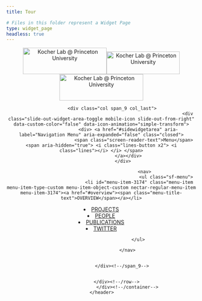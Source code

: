 ```yaml
---
title: Tour

# Files in this folder represent a Widget Page
type: widget_page
headless: true
---
```

<head>
<meta name="msapplication-TileImage" content="https://kocherlab.princeton.edu/wp-content/uploads/2016/09/512x-icon-300x300.png" />

<header id="top">
	<div class="container">
		<div class="row">
			<div class="col span_3">
								<a id="logo" href="https://kocherlab.princeton.edu" data-supplied-ml-starting-dark="false" data-supplied-ml-starting="false" data-supplied-ml="false" >
					<img class="stnd skip-lazy default-logo" width="222" height="70" alt="Kocher Lab @ Princeton University" src="https://kocherlab.princeton.edu/wp-content/uploads/2016/09/kocher-lab-green-70px.png" srcset="https://kocherlab.princeton.edu/wp-content/uploads/2016/09/kocher-lab-green-70px.png 1x, https://kocherlab.princeton.edu/wp-content/uploads/2016/09/kocher-lab-green-140px.png 2x" /><img class="starting-logo skip-lazy default-logo" width="194" height="60" alt="Kocher Lab @ Princeton University" src="https://kocherlab.princeton.edu/wp-content/uploads/2016/09/kocherlab_light-60px.png" srcset="https://kocherlab.princeton.edu/wp-content/uploads/2016/09/kocherlab_light-60px.png 1x, https://kocherlab.princeton.edu/wp-content/uploads/2016/09/kocherlab_light-140px.png 2x" /><img class="starting-logo dark-version skip-lazy default-logo" width="222" height="70" alt="Kocher Lab @ Princeton University" src="https://kocherlab.princeton.edu/wp-content/uploads/2016/09/kocher-lab-green-70px.png" srcset="https://kocherlab.princeton.edu/wp-content/uploads/2016/09/kocher-lab-green-70px.png 1x, https://kocherlab.princeton.edu/wp-content/uploads/2016/09/kocher-lab-green-140px.png 2x" />				</a>
							</div><!--/span_3-->

			<div class="col span_9 col_last">
																	<div class="slide-out-widget-area-toggle mobile-icon slide-out-from-right" data-custom-color="false" data-icon-animation="simple-transform">
						<div> <a href="#sidewidgetarea" aria-label="Navigation Menu" aria-expanded="false" class="closed">
							<span class="screen-reader-text">Menu</span><span aria-hidden="true"> <i class="lines-button x2"> <i class="lines"></i> </i> </span>
						</a></div>
					</div>
				
									<nav>
													<ul class="sf-menu">
								<li id="menu-item-3174" class="menu-item menu-item-type-custom menu-item-object-custom nectar-regular-menu-item menu-item-3174"><a href="#overview"><span class="menu-title-text">OVERVIEW</span></a></li>
<li id="menu-item-3076" class="menu-item menu-item-type-custom menu-item-object-custom nectar-regular-menu-item menu-item-3076"><a href="#projects"><span class="menu-title-text">PROJECTS</span></a></li>
<li id="menu-item-3075" class="menu-item menu-item-type-custom menu-item-object-custom nectar-regular-menu-item menu-item-3075"><a href="#people"><span class="menu-title-text">PEOPLE</span></a></li>
<li id="menu-item-3074" class="menu-item menu-item-type-custom menu-item-object-custom nectar-regular-menu-item menu-item-3074"><a href="#pubs"><span class="menu-title-text">PUBLICATIONS</span></a></li>
<li id="menu-item-3566" class="menu-item menu-item-type-custom menu-item-object-custom nectar-regular-menu-item menu-item-3566"><a href="#twitter"><span class="menu-title-text">TWITTER</span></a></li>
							</ul>
													<ul class="buttons sf-menu" data-user-set-ocm="off">

								
							</ul>
						
					</nav>

					
				</div><!--/span_9-->

				
			</div><!--/row-->
					</div><!--/container-->
	</header>	
	
</head>